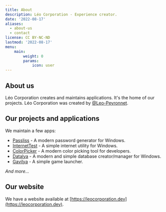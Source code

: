 ```yaml
---
title: About
description: Léo Corporation - Experience creator.
date: '2022-08-17'
aliases:
  - about-us
  - contact
license: CC BY-NC-ND
lastmod: '2022-08-17'
menu:
    main: 
        weight: 0
        params:
            icon: user
---
```


## About us
Léo Corporation creates and maintains applications. It's the home of our projects. Léo Corporation was created by [@Leo-Peyronnet](https://github.com/Leo-Peyronnet).

## Our projects and applications
We maintain a few apps:
- [Passliss](https://github.com/Leo-Corporation/Passliss) - A modern password generator for Windows.
- [InternetTest](https://github.com/Leo-Corporation/InternetTest) - A simple internet utility for Windows.
- [ColorPicker](https://github.com/Leo-Corporation/ColorPicker) - A modern color picking tool for developers.
- [Datalya](https://github.com/Leo-Corporation/Datalya) - A modern and simple database creator/manager for Windows.
- [Gavilya](https://github.com/Leo-Corporation/Gavilya) - A simple game launcher.

*And more...*

## Our website
We have a website available at [https://leocorporation.dev](https://leocorporation.dev).